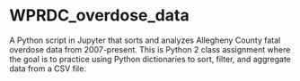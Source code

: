 # WPRDC_overdose_data
A Python script in Jupyter that sorts and analyzes Allegheny County fatal overdose data from 2007-present. This is Python 2 class assignment where the goal is to practice using Python dictionaries to sort, filter, and aggregate data from a CSV file. 
